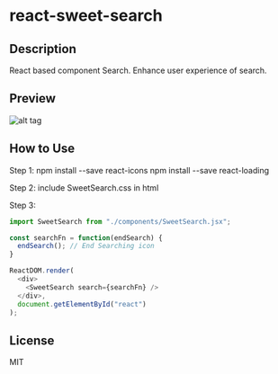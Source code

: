 # react-sweet-search

## Description
React based component Search. Enhance user experience of search.


## Preview
![alt tag](https://cloud.githubusercontent.com/assets/429250/14410807/5a3a68fc-ff6a-11e5-928a-e07914dd7674.gif)


## How to Use
Step 1:
  npm install --save react-icons
  npm install --save react-loading

Step 2:
  include SweetSearch.css in html

Step 3:
```js
import SweetSearch from "./components/SweetSearch.jsx";

const searchFn = function(endSearch) {
  endSearch(); // End Searching icon
}

ReactDOM.render(
  <div>
    <SweetSearch search={searchFn} />
  </div>,
  document.getElementById("react")
);
```


## License

MIT
